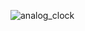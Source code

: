 ![analog_clock](https://github.com/K-Zenigata/AnalogClock_JavaFX/assets/114846454/57eac4e1-c2f5-466b-beac-8e4d9c5bccb3)
